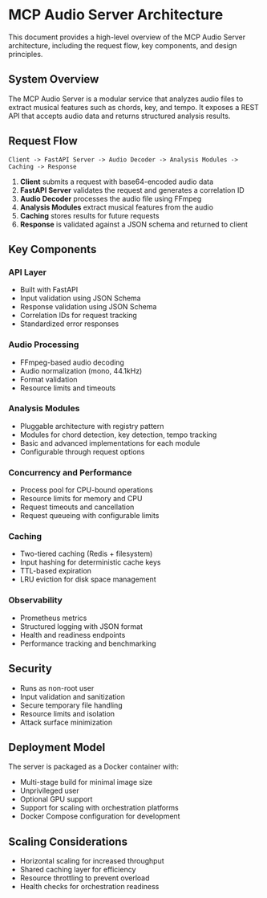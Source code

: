 # MCP Audio Server Architecture

This document provides a high-level overview of the MCP Audio Server architecture, including the request flow, key components, and design principles.

## System Overview

The MCP Audio Server is a modular service that analyzes audio files to extract musical features such as chords, key, and tempo. It exposes a REST API that accepts audio data and returns structured analysis results.

## Request Flow

```
Client -> FastAPI Server -> Audio Decoder -> Analysis Modules -> Caching -> Response
```

1. **Client** submits a request with base64-encoded audio data
2. **FastAPI Server** validates the request and generates a correlation ID
3. **Audio Decoder** processes the audio file using FFmpeg
4. **Analysis Modules** extract musical features from the audio
5. **Caching** stores results for future requests
6. **Response** is validated against a JSON schema and returned to client

## Key Components

### API Layer

- Built with FastAPI
- Input validation using JSON Schema
- Response validation using JSON Schema
- Correlation IDs for request tracking
- Standardized error responses

### Audio Processing

- FFmpeg-based audio decoding
- Audio normalization (mono, 44.1kHz)
- Format validation
- Resource limits and timeouts

### Analysis Modules

- Pluggable architecture with registry pattern
- Modules for chord detection, key detection, tempo tracking
- Basic and advanced implementations for each module
- Configurable through request options

### Concurrency and Performance

- Process pool for CPU-bound operations
- Resource limits for memory and CPU
- Request timeouts and cancellation
- Request queueing with configurable limits

### Caching

- Two-tiered caching (Redis + filesystem)
- Input hashing for deterministic cache keys
- TTL-based expiration
- LRU eviction for disk space management

### Observability

- Prometheus metrics
- Structured logging with JSON format
- Health and readiness endpoints
- Performance tracking and benchmarking

## Security

- Runs as non-root user
- Input validation and sanitization
- Secure temporary file handling
- Resource limits and isolation
- Attack surface minimization

## Deployment Model

The server is packaged as a Docker container with:

- Multi-stage build for minimal image size
- Unprivileged user
- Optional GPU support
- Support for scaling with orchestration platforms
- Docker Compose configuration for development

## Scaling Considerations

- Horizontal scaling for increased throughput
- Shared caching layer for efficiency
- Resource throttling to prevent overload
- Health checks for orchestration readiness
